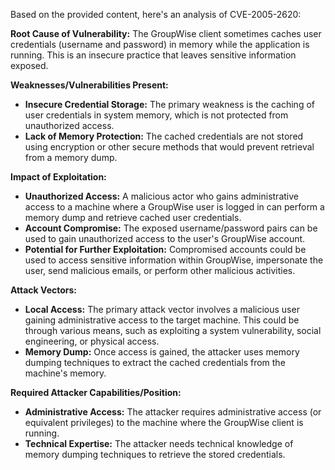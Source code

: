 Based on the provided content, here's an analysis of CVE-2005-2620:

**Root Cause of Vulnerability:**
The GroupWise client sometimes caches user credentials (username and password) in memory while the application is running. This is an insecure practice that leaves sensitive information exposed.

**Weaknesses/Vulnerabilities Present:**
- **Insecure Credential Storage:** The primary weakness is the caching of user credentials in system memory, which is not protected from unauthorized access.
- **Lack of Memory Protection:** The cached credentials are not stored using encryption or other secure methods that would prevent retrieval from a memory dump.

**Impact of Exploitation:**
- **Unauthorized Access:** A malicious actor who gains administrative access to a machine where a GroupWise user is logged in can perform a memory dump and retrieve cached user credentials.
- **Account Compromise:** The exposed username/password pairs can be used to gain unauthorized access to the user's GroupWise account.
- **Potential for Further Exploitation:** Compromised accounts could be used to access sensitive information within GroupWise, impersonate the user, send malicious emails, or perform other malicious activities.

**Attack Vectors:**
- **Local Access:** The primary attack vector involves a malicious user gaining administrative access to the target machine. This could be through various means, such as exploiting a system vulnerability, social engineering, or physical access.
- **Memory Dump:** Once access is gained, the attacker uses memory dumping techniques to extract the cached credentials from the machine's memory.

**Required Attacker Capabilities/Position:**
- **Administrative Access:** The attacker requires administrative access (or equivalent privileges) to the machine where the GroupWise client is running.
- **Technical Expertise:** The attacker needs technical knowledge of memory dumping techniques to retrieve the stored credentials.
